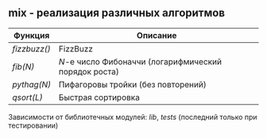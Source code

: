 ## mix - реализация различных алгоритмов
|   Функция  |                     Описание                         |  
|------------|------------------------------------------------------|  
|*fizzbuzz()*| FizzBuzz                                             |  
|*fib(N)*    | *N*-е число Фибоначчи (логарифмический порядок роста)|   
|*pythag(N)* | Пифагоровы тройки (без повторений)                   |  
|*qsort(L)*  | Быстрая сортировка                                   |  

Зависимости от библиотечных модулей: *lib*, *tests* (последний только при тестировании)
